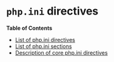 `php.ini` directives
====================

**Table of Contents**

-   [List of php.ini directives](/ini/list.html)
-   [List of php.ini sections](/ini/sections.html)
-   [Description of core php.ini directives](/ini/core.html)
